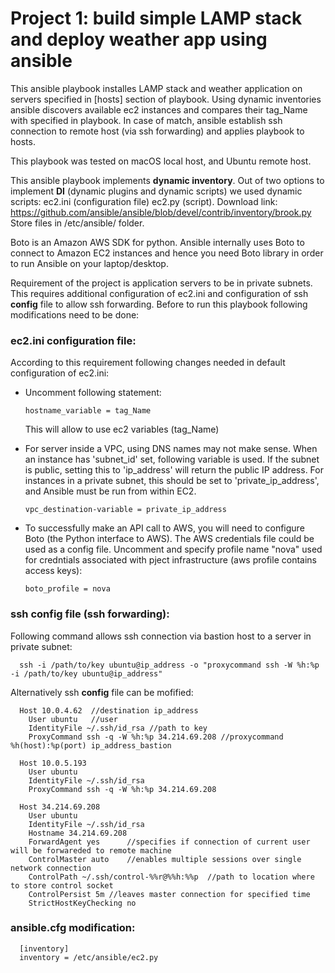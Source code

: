 # Project 1: build simple LAMP stack and deploy weather app using ansible 

This ansible playbook installes LAMP stack and weather application on servers specified in [hosts] section of playbook. Using dynamic inventories ansible discovers available ec2 instances and compares their tag_Name with specified in playbook. In case of match, ansible establish ssh connection to remote host (via ssh forwarding) and applies playbook to hosts.

This playbook was tested on macOS local host, and Ubuntu remote host.

This ansible playbook implements **dynamic inventory**. Out of two options to implement **DI** (dynamic plugins and dynamic scripts) we used dynamic scripts: ec2.ini (configuration file) ec2.py (script). Download link: https://github.com/ansible/ansible/blob/devel/contrib/inventory/brook.py Store files in /etc/ansible/ folder.

Boto is an Amazon AWS SDK for python. Ansible internally uses Boto to connect to Amazon EC2 instances and hence you need Boto library in order to run Ansible on your laptop/desktop.

Requirement of the project is application servers to be in private subnets. This requires additional configuration of ec2.ini and configuration of ssh **config** file to allow ssh forwarding. Before to run this playbook following modifications need to be done:

### ec2.ini configuration file:
According to this requirement following changes needed in default configuration of ec2.ini:

  -   Uncomment following statement:
  
          hostname_variable = tag_Name
      
      This will allow to use ec2 variables (tag_Name)
      
  -   For server inside a VPC, using DNS names may not make sense. When an instance has 'subnet_id' set, following variable is used. If the subnet is public, setting this to 'ip_address' will return the public IP address. For instances in a private subnet, this should be set to 'private_ip_address', and Ansible must be run from within EC2.
  
          vpc_destination-variable = private_ip_address

  -   To successfully make an API call to AWS, you will need to configure Boto (the Python interface to AWS). The AWS credentials file could be used as a config file. Uncomment and specify profile name "nova" used for credntials associated with pject infrastructure (aws profile contains access keys):
  
          boto_profile = nova
      
### ssh **config** file (ssh forwarding):

Following command allows ssh connection via bastion host to a server in private subnet:

      ssh -i /path/to/key ubuntu@ip_address -o "proxycommand ssh -W %h:%p -i /path/to/key ubuntu@ip_address"
      
Alternatively ssh **config** file can be mofified:
      
      Host 10.0.4.62  //destination ip_address
        User ubuntu   //user
        IdentityFile ~/.ssh/id_rsa //path to key
        ProxyCommand ssh -q -W %h:%p 34.214.69.208 //proxycommand %h(host):%p(port) ip_address_bastion

      Host 10.0.5.193
        User ubuntu
        IdentityFile ~/.ssh/id_rsa
        ProxyCommand ssh -q -W %h:%p 34.214.69.208

      Host 34.214.69.208
        User ubuntu
        IdentityFile ~/.ssh/id_rsa
        Hostname 34.214.69.208
        ForwardAgent yes      //specifies if connection of current user will be forwareded to remote machine
        ControlMaster auto    //enables multiple sessions over single network connection
        ControlPath ~/.ssh/control-%%r@%%h:%%p  //path to location where to store control socket
        ControlPersist 5m //leaves master connection for specified time
        StrictHostKeyChecking no
      
      
### ansible.cfg modification:

      [inventory]
      inventory = /etc/ansible/ec2.py
      

